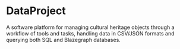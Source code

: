 # DataProject
A software platform for managing cultural heritage objects through a workflow of tools and tasks, handling data in CSV/JSON formats and querying both SQL and Blazegraph databases.
